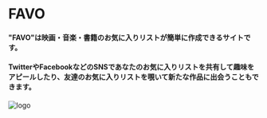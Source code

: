 # FAVO

#### "FAVO"は映画・音楽・書籍のお気に入りリストが簡単に作成できるサイトです。
#### TwitterやFacebookなどのSNSであなたのお気に入りリストを共有して趣味をアピールしたり、友達のお気に入りリストを覗いて新たな作品に出会うこともできます。

![logo](https://user-images.githubusercontent.com/43651940/66633533-00fda700-ec46-11e9-8bc0-702f479904ec.png)




